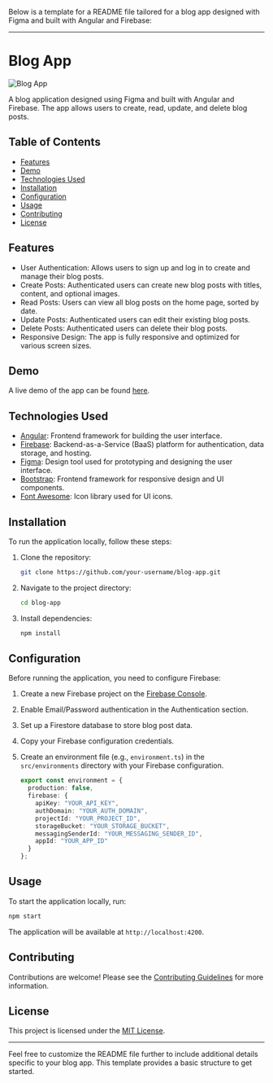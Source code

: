 Below is a template for a README file tailored for a blog app designed with Figma and built with Angular and Firebase:

---

# Blog App

![Blog App](link-to-app-screenshot.png)

A blog application designed using Figma and built with Angular and Firebase. The app allows users to create, read, update, and delete blog posts.

## Table of Contents

- [Features](#features)
- [Demo](#demo)
- [Technologies Used](#technologies-used)
- [Installation](#installation)
- [Configuration](#configuration)
- [Usage](#usage)
- [Contributing](#contributing)
- [License](#license)

## Features

- User Authentication: Allows users to sign up and log in to create and manage their blog posts.
- Create Posts: Authenticated users can create new blog posts with titles, content, and optional images.
- Read Posts: Users can view all blog posts on the home page, sorted by date.
- Update Posts: Authenticated users can edit their existing blog posts.
- Delete Posts: Authenticated users can delete their blog posts.
- Responsive Design: The app is fully responsive and optimized for various screen sizes.

## Demo

A live demo of the app can be found [here](link-to-live-demo).

## Technologies Used

- [Angular](https://angular.io/): Frontend framework for building the user interface.
- [Firebase](https://firebase.google.com/): Backend-as-a-Service (BaaS) platform for authentication, data storage, and hosting.
- [Figma](https://www.figma.com/): Design tool used for prototyping and designing the user interface.
- [Bootstrap](https://getbootstrap.com/): Frontend framework for responsive design and UI components.
- [Font Awesome](https://fontawesome.com/): Icon library used for UI icons.

## Installation

To run the application locally, follow these steps:

1. Clone the repository:

   ```bash
   git clone https://github.com/your-username/blog-app.git
   ```

2. Navigate to the project directory:

   ```bash
   cd blog-app
   ```

3. Install dependencies:

   ```bash
   npm install
   ```

## Configuration

Before running the application, you need to configure Firebase:

1. Create a new Firebase project on the [Firebase Console](https://console.firebase.google.com/).
2. Enable Email/Password authentication in the Authentication section.
3. Set up a Firestore database to store blog post data.
4. Copy your Firebase configuration credentials.
5. Create an environment file (e.g., `environment.ts`) in the `src/environments` directory with your Firebase configuration.

   ```typescript
   export const environment = {
     production: false,
     firebase: {
       apiKey: "YOUR_API_KEY",
       authDomain: "YOUR_AUTH_DOMAIN",
       projectId: "YOUR_PROJECT_ID",
       storageBucket: "YOUR_STORAGE_BUCKET",
       messagingSenderId: "YOUR_MESSAGING_SENDER_ID",
       appId: "YOUR_APP_ID"
     }
   };
   ```

## Usage

To start the application locally, run:

```bash
npm start
```

The application will be available at `http://localhost:4200`.

## Contributing

Contributions are welcome! Please see the [Contributing Guidelines](CONTRIBUTING.md) for more information.

## License

This project is licensed under the [MIT License](LICENSE).

---

Feel free to customize the README file further to include additional details specific to your blog app. This template provides a basic structure to get started.

